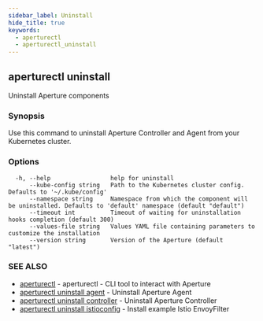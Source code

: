 ```yaml
---
sidebar_label: Uninstall
hide_title: true
keywords:
  - aperturectl
  - aperturectl_uninstall
---
```


## aperturectl uninstall

Uninstall Aperture components

### Synopsis

Use this command to uninstall Aperture Controller and Agent from your Kubernetes cluster.

### Options

```
  -h, --help                 help for uninstall
      --kube-config string   Path to the Kubernetes cluster config. Defaults to '~/.kube/config'
      --namespace string     Namespace from which the component will be uninstalled. Defaults to 'default' namespace (default "default")
      --timeout int          Timeout of waiting for uninstallation hooks completion (default 300)
      --values-file string   Values YAML file containing parameters to customize the installation
      --version string       Version of the Aperture (default "latest")
```

### SEE ALSO

- [aperturectl](/reference/aperturectl/aperturectl.md) - aperturectl - CLI tool to interact with Aperture
- [aperturectl uninstall agent](/reference/aperturectl/uninstall/agent/agent.md) - Uninstall Aperture Agent
- [aperturectl uninstall controller](/reference/aperturectl/uninstall/controller/controller.md) - Uninstall Aperture Controller
- [aperturectl uninstall istioconfig](/reference/aperturectl/uninstall/istioconfig/istioconfig.md) - Install example Istio EnvoyFilter
